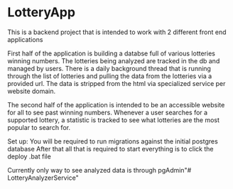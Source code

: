 # LotteryApp

This is a backend project that is intended to work with 2 different front end applications

First half of the application is building a databse full of various lotteries winning numbers. The lotteries being analyzed are tracked in the db and managed by users. 
There is a daily background thread that is running through the list of lotteries and pulling the data from the lotteries via a provided url. The data is stripped from the html via specialized service per website domain.

The second half of the application is intended to be an accessible website for all to see past winning numbers. Whenever a user searches for a supported lottery, a statistic is tracked to see what lotteries are the most popular to search for.


Set up:
You will be required to run migrations against the initial postgres database
After that all that is required to start everything is to click the deploy .bat file

Currently only way to see analyzed data is through pgAdmin"# LotteryAnalyzerService" 

